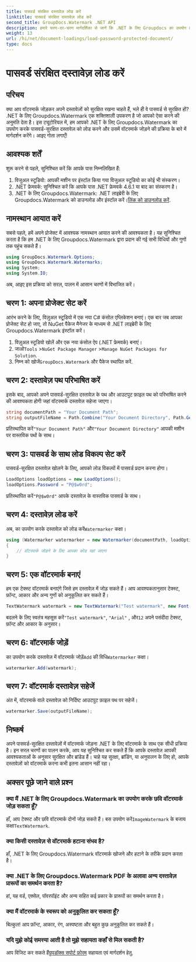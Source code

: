 ```yaml
---
title: पासवर्ड संरक्षित दस्तावेज़ लोड करें
linktitle: पासवर्ड संरक्षित दस्तावेज़ लोड करें
second_title: GroupDocs.Watermark .NET API
description: हमारे चरण-दर-चरण मार्गदर्शिका से जानें कि .NET के लिए Groupdocs का उपयोग करके पासवर्ड-सुरक्षित दस्तावेज़ों में वॉटरमार्क कैसे जोड़ें। अपनी फ़ाइलों को आसानी से सुरक्षित और ब्रांड करें।
weight: 13
url: /hi/net/document-loadings/load-password-protected-document/
type: docs
---
```

# पासवर्ड संरक्षित दस्तावेज़ लोड करें

## परिचय
क्या आप वॉटरमार्क जोड़कर अपने दस्तावेज़ों को सुरक्षित रखना चाहते हैं, भले ही वे पासवर्ड से सुरक्षित हों? .NET के लिए Groupdocs.Watermark एक शक्तिशाली उपकरण है जो आपको ऐसा करने की अनुमति देता है। इस ट्यूटोरियल में, हम आपको .NET के लिए Groupdocs.Watermark का उपयोग करके पासवर्ड-सुरक्षित दस्तावेज़ को लोड करने और उसमें वॉटरमार्क जोड़ने की प्रक्रिया के बारे में मार्गदर्शन करेंगे। आइए गोता लगाएँ!
## आवश्यक शर्तें
शुरू करने से पहले, सुनिश्चित करें कि आपके पास निम्नलिखित हैं:
1. विजुअल स्टूडियो: आपकी मशीन पर इंस्टॉल किया गया विजुअल स्टूडियो का कोई भी संस्करण।
2. .NET फ्रेमवर्क: सुनिश्चित करें कि आपके पास .NET फ्रेमवर्क 4.6.1 या बाद का संस्करण है।
3. .NET के लिए Groupdocs.Watermark: .NET लाइब्रेरी के लिए Groupdocs.Watermark को डाउनलोड और इंस्टॉल करें।[लिंक को डाउनलोड करें](https://releases.groupdocs.com/Watermark/net/).
## नामस्थान आयात करें
सबसे पहले, हमें अपने प्रोजेक्ट में आवश्यक नामस्थान आयात करने की आवश्यकता है। यह सुनिश्चित करता है कि हम .NET के लिए Groupdocs.Watermark द्वारा प्रदान की गई सभी विधियों और गुणों तक पहुंच सकते हैं।
```csharp
using GroupDocs.Watermark.Options;
using GroupDocs.Watermark.Watermarks;
using System;
using System.IO;
```
अब, आइए इस प्रक्रिया को सरल, पालन में आसान चरणों में विभाजित करें।
## चरण 1: अपना प्रोजेक्ट सेट करें
आरंभ करने के लिए, विज़ुअल स्टूडियो में एक नया C# कंसोल एप्लिकेशन बनाएं। एक बार जब आपका प्रोजेक्ट सेट हो जाए, तो NuGet पैकेज मैनेजर के माध्यम से .NET लाइब्रेरी के लिए Groupdocs.Watermark इंस्टॉल करें।
1. विज़ुअल स्टूडियो खोलें और एक नया कंसोल ऐप (.NET फ्रेमवर्क) बनाएं।
2.  जाओ`Tools` >`NuGet Package Manager` >`Manage NuGet Packages for Solution`.
3.  निम्न को खोजें`GroupDocs.Watermark` और पैकेज स्थापित करें.
## चरण 2: दस्तावेज़ पथ परिभाषित करें
इसके बाद, आपको अपने पासवर्ड-सुरक्षित दस्तावेज़ के पथ और आउटपुट फ़ाइल पथ को परिभाषित करने की आवश्यकता होगी जहां वॉटरमार्क दस्तावेज़ सहेजा जाएगा।
```csharp
string documentPath = "Your Document Path";
string outputFileName = Path.Combine("Your Document Directory", Path.GetFileName(documentPath));
```
 प्रतिस्थापित करें`"Your Document Path"` और`"Your Document Directory"` आपकी मशीन पर वास्तविक पथों के साथ।
## चरण 3: पासवर्ड के साथ लोड विकल्प सेट करें
पासवर्ड-सुरक्षित दस्तावेज़ खोलने के लिए, आपको लोड विकल्पों में पासवर्ड प्रदान करना होगा।
```csharp
LoadOptions loadOptions = new LoadOptions();
loadOptions.Password = "P@$w0rd";
```
 प्रतिस्थापित करें`"P@$w0rd"` आपके दस्तावेज़ के वास्तविक पासवर्ड के साथ।
## चरण 4: दस्तावेज़ लोड करें
 अब, का उपयोग करके दस्तावेज़ को लोड करें`Watermarker` कक्षा।
```csharp
using (Watermarker watermarker = new Watermarker(documentPath, loadOptions))
{
    // वॉटरमार्क जोड़ने के लिए आपका कोड यहां जाएगा
}
```
## चरण 5: एक वॉटरमार्क बनाएं
हम एक टेक्स्ट वॉटरमार्क बनाएंगे जिसे हम दस्तावेज़ में जोड़ सकते हैं। आप आवश्यकतानुसार टेक्स्ट, फ़ॉन्ट, आकार और अन्य गुणों को अनुकूलित कर सकते हैं।
```csharp
TextWatermark watermark = new TextWatermark("Test watermark", new Font("Arial", 12));
```
 बदलने के लिए स्वतंत्र महसूस करें`"Test watermark"`, `"Arial"` , और`12` अपने पसंदीदा टेक्स्ट, फ़ॉन्ट और आकार के अनुसार।
## चरण 6: वॉटरमार्क जोड़ें
 का उपयोग करके दस्तावेज़ में वॉटरमार्क जोड़ें`Add` की विधि`Watermarker` कक्षा।
```csharp
watermarker.Add(watermark);
```
## चरण 7: वॉटरमार्क दस्तावेज़ सहेजें
अंत में, वॉटरमार्क वाले दस्तावेज़ को निर्दिष्ट आउटपुट फ़ाइल पथ पर सहेजें।
```csharp
watermarker.Save(outputFileName);
```
## निष्कर्ष
अपने पासवर्ड-सुरक्षित दस्तावेज़ों में वॉटरमार्क जोड़ना .NET के लिए वॉटरमार्क के साथ एक सीधी प्रक्रिया है। इन सरल चरणों का पालन करके, आप यह सुनिश्चित कर सकते हैं कि आपके दस्तावेज़ आपकी आवश्यकताओं के अनुसार सुरक्षित और ब्रांडेड हैं। चाहे यह सुरक्षा, ब्रांडिंग, या अनुपालन के लिए हो, आपके दस्तावेज़ों को वॉटरमार्क करना कभी इतना आसान नहीं रहा।
## अक्सर पूछे जाने वाले प्रश्न
### क्या मैं .NET के लिए Groupdocs.Watermark का उपयोग करके छवि वॉटरमार्क जोड़ सकता हूँ?
 हाँ, आप टेक्स्ट और छवि वॉटरमार्क दोनों जोड़ सकते हैं। बस उपयोग करें`ImageWatermark` के बजाय कक्षा`TextWatermark`.
### क्या किसी दस्तावेज़ से वॉटरमार्क हटाना संभव है?
हाँ, .NET के लिए Groupdocs.Watermark वॉटरमार्क खोजने और हटाने के तरीके प्रदान करता है।
### क्या .NET के लिए Groupdocs.Watermark PDF के अलावा अन्य दस्तावेज़ प्रारूपों का समर्थन करता है?
हां, यह वर्ड, एक्सेल, पॉवरपॉइंट और अन्य सहित कई प्रकार के प्रारूपों का समर्थन करता है।
### क्या मैं वॉटरमार्क के स्वरूप को अनुकूलित कर सकता हूँ?
बिल्कुल! आप फ़ॉन्ट, आकार, रंग, अस्पष्टता और बहुत कुछ अनुकूलित कर सकते हैं।
### यदि मुझे कोई समस्या आती है तो मुझे सहायता कहाँ से मिल सकती है?
 आप विजिट कर सकते हैं[ग्रुपडॉक्स सपोर्ट फ़ोरम](https://forum.groupdocs.com/c/watermark/19) सहायता एवं मार्गदर्शन हेतु.